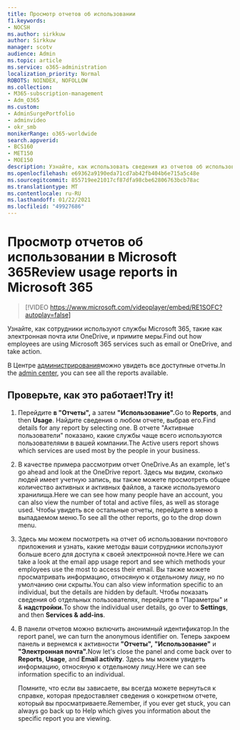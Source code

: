 ```yaml
---
title: Просмотр отчетов об использовании
f1.keywords:
- NOCSH
ms.author: sirkkuw
author: Sirkkuw
manager: scotv
audience: Admin
ms.topic: article
ms.service: o365-administration
localization_priority: Normal
ROBOTS: NOINDEX, NOFOLLOW
ms.collection:
- M365-subscription-management
- Adm_O365
ms.custom:
- AdminSurgePortfolio
- adminvideo
- okr_smb
monikerRange: o365-worldwide
search.appverid:
- BCS160
- MET150
- MOE150
description: Узнайте, как использовать сведения из отчетов об использовании.
ms.openlocfilehash: e69362a9190eda71cd7ab42fb404b6e715a5c48e
ms.sourcegitcommit: 855719ee21017cf87dfa98cbe62806763bcb78ac
ms.translationtype: MT
ms.contentlocale: ru-RU
ms.lasthandoff: 01/22/2021
ms.locfileid: "49927686"
---
```

# <a name="review-usage-reports-in-microsoft-365"></a><span data-ttu-id="0a991-103">Просмотр отчетов об использовании в Microsoft 365</span><span class="sxs-lookup"><span data-stu-id="0a991-103">Review usage reports in Microsoft 365</span></span>

> [!VIDEO https://www.microsoft.com/videoplayer/embed/RE1SOFC?autoplay=false]

<span data-ttu-id="0a991-104">Узнайте, как сотрудники используют службы Microsoft 365, такие как электронная почта или OneDrive, и примите меры.</span><span class="sxs-lookup"><span data-stu-id="0a991-104">Find out how employees are using Microsoft 365 services such as email or OneDrive, and take action.</span></span>

<span data-ttu-id="0a991-105">В Центре [администрирования](https://admin.microsoft.com)можно увидеть все доступные отчеты.</span><span class="sxs-lookup"><span data-stu-id="0a991-105">In the [admin center](https://admin.microsoft.com), you can see all the reports available.</span></span>

## <a name="try-it"></a><span data-ttu-id="0a991-106">Проверьте, как это работает!</span><span class="sxs-lookup"><span data-stu-id="0a991-106">Try it!</span></span>

1. <span data-ttu-id="0a991-107">Перейдите **в "Отчеты",** а затем **"Использование".**</span><span class="sxs-lookup"><span data-stu-id="0a991-107">Go to **Reports**, and then **Usage**.</span></span> <span data-ttu-id="0a991-108">Найдите сведения о любом отчете, выбрав его.</span><span class="sxs-lookup"><span data-stu-id="0a991-108">Find details for any report by selecting one.</span></span> <span data-ttu-id="0a991-109">В отчете "Активные пользователи" показано, какие службы чаще всего используются пользователями в вашей компании.</span><span class="sxs-lookup"><span data-stu-id="0a991-109">The Active users report shows which services are used most by the people in your business.</span></span>
1. <span data-ttu-id="0a991-110">В качестве примера рассмотрим отчет OneDrive.</span><span class="sxs-lookup"><span data-stu-id="0a991-110">As an example, let's go ahead and look at the OneDrive report.</span></span> <span data-ttu-id="0a991-111">Здесь мы видим, сколько людей имеет учетную запись, вы также можете просмотреть общее количество активных и активных файлов, а также используемого хранилища.</span><span class="sxs-lookup"><span data-stu-id="0a991-111">Here we can see how many people have an account, you can also view the number of total and active files, as well as storage used.</span></span> <span data-ttu-id="0a991-112">Чтобы увидеть все остальные отчеты, перейдите в меню в выпадаемом меню.</span><span class="sxs-lookup"><span data-stu-id="0a991-112">To see all the other reports, go to the drop down menu.</span></span>
1. <span data-ttu-id="0a991-113">Здесь мы можем посмотреть на отчет об использовании почтового приложения и узнать, какие методы ваши сотрудники используют больше всего для доступа к своей электронной почте.</span><span class="sxs-lookup"><span data-stu-id="0a991-113">Here we can take a look at the email app usage report and see which methods your employees use the most to access their email.</span></span> <span data-ttu-id="0a991-114">Вы также можете просматривать информацию, относяную к отдельному лицу, но по умолчанию они скрыты.</span><span class="sxs-lookup"><span data-stu-id="0a991-114">You can also view information specific to an individual, but the details are hidden by default.</span></span> <span data-ttu-id="0a991-115">Чтобы показать сведения об отдельных пользователях, перейдите в "Параметры" и & **надстройки.**</span><span class="sxs-lookup"><span data-stu-id="0a991-115">To show the individual user details, go over to **Settings**, and then **Services & add-ins**.</span></span>
1. <span data-ttu-id="0a991-116">В панели отчетов можно включить анонимный идентификатор.</span><span class="sxs-lookup"><span data-stu-id="0a991-116">In the report panel, we can turn the anonymous identifier on.</span></span> <span data-ttu-id="0a991-117">Теперь закроем панель и вернемся к активности **"Отчеты",** **"Использование"** и **"Электронная почта".**</span><span class="sxs-lookup"><span data-stu-id="0a991-117">Now let's close the panel and come back over to **Reports**, **Usage**, and **Email activity**.</span></span> <span data-ttu-id="0a991-118">Здесь мы можем увидеть информацию, относяную к отдельному лицу.</span><span class="sxs-lookup"><span data-stu-id="0a991-118">Here we can see information specific to an individual.</span></span>

    <span data-ttu-id="0a991-119">Помните, что если вы зависаете, вы всегда можете вернуться к справке, которая предоставляет сведения о конкретном отчете, который вы просматриваете.</span><span class="sxs-lookup"><span data-stu-id="0a991-119">Remember, if you ever get stuck, you can always go back up to Help which gives you information about the specific report you are viewing.</span></span>